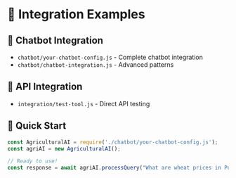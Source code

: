# 🤖 Integration Examples

## 🤖 Chatbot Integration
- `chatbot/your-chatbot-config.js` - Complete chatbot integration
- `chatbot/chatbot-integration.js` - Advanced patterns

## 🔗 API Integration
- `integration/test-tool.js` - Direct API testing

## 🚀 Quick Start

```javascript
const AgriculturalAI = require('./chatbot/your-chatbot-config.js');
const agriAI = new AgriculturalAI();

// Ready to use!
const response = await agriAI.processQuery("What are wheat prices in Punjab?");
```
